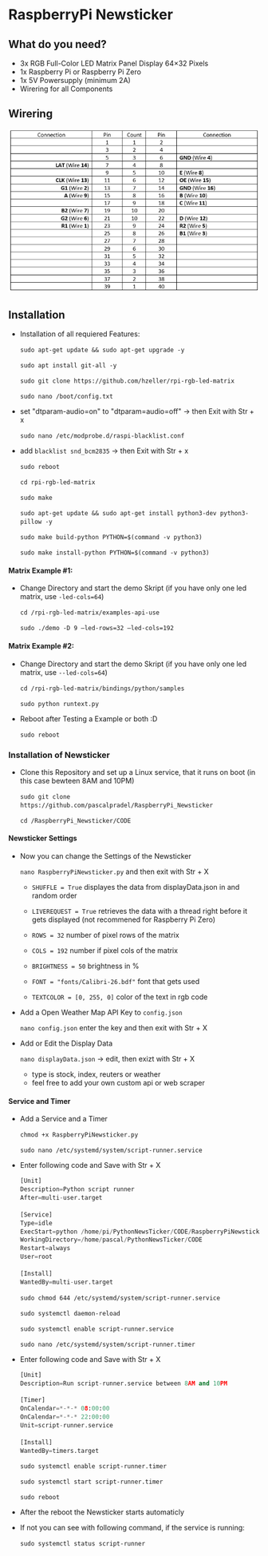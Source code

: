 # RaspberryPi Newsticker

## What do you need?
- 3x RGB Full-Color LED Matrix Panel Display 64×32 Pixels
- 1x Raspberry Pi or Raspberry Pi Zero
- 1x 5V Powersupply (minimum 2A) 
- Wirering for all Components

## Wirering

![](https://github.com/pascalpradel/RaspberryPi_Newsticker/blob/main/Images/Wirering.PNG)

## Installation

- Installation of all requiered Features:
  
    `sudo apt-get update && sudo apt-get upgrade -y`

    `sudo apt install git-all -y`

    `sudo git clone https://github.com/hzeller/rpi-rgb-led-matrix`

    `sudo nano /boot/config.txt`

- set "dtparam-audio=on" to "dtparam=audio=off" -> then Exit with Str + x

    `sudo nano /etc/modprobe.d/raspi-blacklist.conf`

- add `blacklist snd_bcm2835` -> then Exit with Str + x

    `sudo reboot`

    `cd rpi-rgb-led-matrix`

    `sudo make`

    `sudo apt-get update && sudo apt-get install python3-dev python3-pillow -y`

    `sudo make build-python PYTHON=$(command -v python3)`

    `sudo make install-python PYTHON=$(command -v python3)`

#### Matrix Example #1:

- Change Directory and start the demo Skript (if you have only one led matrix, use `-led-cols=64`)

    `cd /rpi-rgb-led-matrix/examples-api-use`

    `sudo ./demo -D 9 –led-rows=32 –led-cols=192`

#### Matrix Example #2:

- Change Directory and start the demo Skript (if you have only one led matrix, use `--led-cols=64`)

    `cd /rpi-rgb-led-matrix/bindings/python/samples`

    `sudo python runtext.py`

- Reboot after Testing a Example or both :D
  
    `sudo reboot`

### Installation of Newsticker

- Clone this Repository and set up a Linux service, that it runs on boot (in this case bewteen 8AM and 10PM)

    `sudo git clone https://github.com/pascalpradel/RaspberryPi_Newsticker`

    `cd /RaspberryPi_Newsticker/CODE`

#### Newsticker Settings

- Now you can change the Settings of the Newsticker

    `nano RaspberryPiNewsticker.py` and then exit with Str + X

    - `SHUFFLE = True` displayes the data from displayData.json in and random order

    - `LIVEREQUEST = True` retrieves the data with a thread right before it gets displayed (not recommened for Raspberry Pi Zero)

    - `ROWS = 32` number of pixel rows of the matrix

    - `COLS = 192` number if pixel cols of the matrix
  
    - `BRIGHTNESS = 50` brightness in %
  
    - `FONT = "fonts/Calibri-26.bdf"` font that gets used
  
    - `TEXTCOLOR = [0, 255, 0]` color of the text in rgb code

- Add a Open Weather Map API Key to `config.json`

    `nano config.json` enter the key and then exit with Str + X

- Add or Edit the Display Data

    `nano displayData.json` -> edit, then exizt with Str + X

    - type is stock, index, reuters or weather
    - feel free to add your own custom api or web scraper

#### Service and Timer

- Add a Service and a Timer

    `chmod +x RaspberryPiNewsticker.py`

    `sudo nano /etc/systemd/system/script-runner.service`

- Enter following code and Save with Str + X

    ```python
    [Unit]
    Description=Python script runner
    After=multi-user.target

    [Service]
    Type=idle
    ExecStart=python /home/pi/PythonNewsTicker/CODE/RaspberryPiNewsticker.py
    WorkingDirectory=/home/pascal/PythonNewsTicker/CODE
    Restart=always
    User=root

    [Install]
    WantedBy=multi-user.target
    ```

    `sudo chmod 644 /etc/systemd/system/script-runner.service`

    `sudo systemctl daemon-reload`

    `sudo systemctl enable script-runner.service`

    `sudo nano /etc/systemd/system/script-runner.timer`

- Enter following code and Save with Str + X
  
    ```python
    [Unit]
    Description=Run script-runner.service between 8AM and 10PM

    [Timer]
    OnCalendar=*-*-* 08:00:00
    OnCalendar=*-*-* 22:00:00
    Unit=script-runner.service

    [Install]
    WantedBy=timers.target
    ```

    `sudo systemctl enable script-runner.timer`

    `sudo systemctl start script-runner.timer`

    `sudo reboot`

- After the reboot the Newsticker starts automaticly 

- If not you can see with following command, if the service is running:

    `sudo systemctl status script-runner`